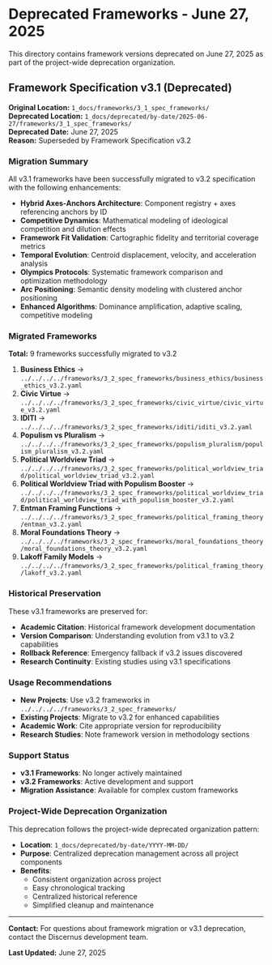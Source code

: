 # Deprecated Frameworks - June 27, 2025

This directory contains framework versions deprecated on June 27, 2025 as part of the project-wide deprecation organization.

## Framework Specification v3.1 (Deprecated)

**Original Location:** `1_docs/frameworks/3_1_spec_frameworks/`  
**Deprecated Location:** `1_docs/deprecated/by-date/2025-06-27/frameworks/3_1_spec_frameworks/`  
**Deprecated Date:** June 27, 2025  
**Reason:** Superseded by Framework Specification v3.2

### Migration Summary

All v3.1 frameworks have been successfully migrated to v3.2 specification with the following enhancements:

- **Hybrid Axes-Anchors Architecture**: Component registry + axes referencing anchors by ID
- **Competitive Dynamics**: Mathematical modeling of ideological competition and dilution effects  
- **Framework Fit Validation**: Cartographic fidelity and territorial coverage metrics
- **Temporal Evolution**: Centroid displacement, velocity, and acceleration analysis
- **Olympics Protocols**: Systematic framework comparison and optimization methodology
- **Arc Positioning**: Semantic density modeling with clustered anchor positioning
- **Enhanced Algorithms**: Dominance amplification, adaptive scaling, competitive modeling

### Migrated Frameworks

**Total:** 9 frameworks successfully migrated to v3.2

1. **Business Ethics** → `../../../../frameworks/3_2_spec_frameworks/business_ethics/business_ethics_v3.2.yaml`
2. **Civic Virtue** → `../../../../frameworks/3_2_spec_frameworks/civic_virtue/civic_virtue_v3.2.yaml`
3. **IDITI** → `../../../../frameworks/3_2_spec_frameworks/iditi/iditi_v3.2.yaml`
4. **Populism vs Pluralism** → `../../../../frameworks/3_2_spec_frameworks/populism_pluralism/populism_pluralism_v3.2.yaml`
5. **Political Worldview Triad** → `../../../../frameworks/3_2_spec_frameworks/political_worldview_triad/political_worldview_triad_v3.2.yaml`
6. **Political Worldview Triad with Populism Booster** → `../../../../frameworks/3_2_spec_frameworks/political_worldview_triad/political_worldview_triad_with_populism_booster_v3.2.yaml`
7. **Entman Framing Functions** → `../../../../frameworks/3_2_spec_frameworks/political_framing_theory/entman_v3.2.yaml`
8. **Moral Foundations Theory** → `../../../../frameworks/3_2_spec_frameworks/moral_foundations_theory/moral_foundations_theory_v3.2.yaml`
9. **Lakoff Family Models** → `../../../../frameworks/3_2_spec_frameworks/political_framing_theory/lakoff_v3.2.yaml`

### Historical Preservation

These v3.1 frameworks are preserved for:
- **Academic Citation**: Historical framework development documentation
- **Version Comparison**: Understanding evolution from v3.1 to v3.2 capabilities
- **Rollback Reference**: Emergency fallback if v3.2 issues discovered
- **Research Continuity**: Existing studies using v3.1 specifications

### Usage Recommendations

- **New Projects**: Use v3.2 frameworks in `../../../../frameworks/3_2_spec_frameworks/`
- **Existing Projects**: Migrate to v3.2 for enhanced capabilities
- **Academic Work**: Cite appropriate version for reproducibility
- **Research Studies**: Note framework version in methodology sections

### Support Status

- **v3.1 Frameworks**: No longer actively maintained
- **v3.2 Frameworks**: Active development and support
- **Migration Assistance**: Available for complex custom frameworks

### Project-Wide Deprecation Organization

This deprecation follows the project-wide deprecated organization pattern:
- **Location**: `1_docs/deprecated/by-date/YYYY-MM-DD/`
- **Purpose**: Centralized deprecation management across all project components
- **Benefits**: 
  - Consistent organization across project
  - Easy chronological tracking
  - Centralized historical reference
  - Simplified cleanup and maintenance

---

**Contact:** For questions about framework migration or v3.1 deprecation, contact the Discernus development team.

**Last Updated:** June 27, 2025 
